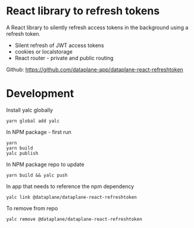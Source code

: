 # React library to refresh tokens

A React library to silently refresh access tokens in the background using a refresh token. 

- Silent refresh of JWT access tokens
- cookies or localstorage
- React router - private and public routing

Github: https://github.com/dataplane-app/dataplane-react-refreshtoken


# Development 

Install yalc globally
```
yarn global add yalc
```

In NPM package - first run
```
yarn
yarn build
yalc publish
```

In NPM package repo to update
```
yarn build && yalc push
```

In app that needs to reference the npm dependency
```
yalc link @dataplane/dataplane-react-refreshtoken
```

To remove from repo
```
yalc remove @dataplane/dataplane-react-refreshtoken
```

